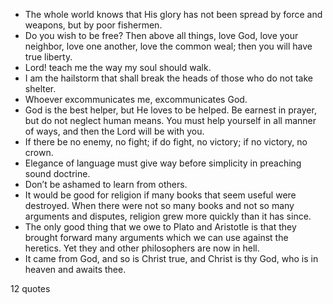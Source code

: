  - The whole world knows that His glory has not been spread by force and weapons, but by poor fishermen.
 - Do you wish to be free? Then above all things, love God, love your neighbor, love one another, love the common weal; then you will have true liberty.
 - Lord! teach me the way my soul should walk.
 - I am the hailstorm that shall break the heads of those who do not take shelter.
 - Whoever excommunicates me, excommunicates God.
 - God is the best helper, but He loves to be helped. Be earnest in prayer, but do not neglect human means. You must help yourself in all manner of ways, and then the Lord will be with you.
 - If there be no enemy, no fight; if do fight, no victory; if no victory, no crown.
 - Elegance of language must give way before simplicity in preaching sound doctrine.
 - Don’t be ashamed to learn from others.
 - It would be good for religion if many books that seem useful were destroyed. When there were not so many books and not so many arguments and disputes, religion grew more quickly than it has since.
 - The only good thing that we owe to Plato and Aristotle is that they brought forward many arguments which we can use against the heretics. Yet they and other philosophers are now in hell.
 - It came from God, and so is Christ true, and Christ is thy God, who is in heaven and awaits thee.

12 quotes